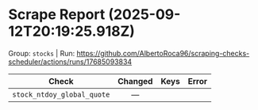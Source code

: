 # Scrape Report (2025-09-12T20:19:25.918Z)

Group: `stocks`  |  Run: https://github.com/AlbertoRoca96/scraping-checks-scheduler/actions/runs/17685093834

| Check | Changed | Keys | Error |
|---|:---:|:--|:--|
| `stock_ntdoy_global_quote` | — |  |  |
